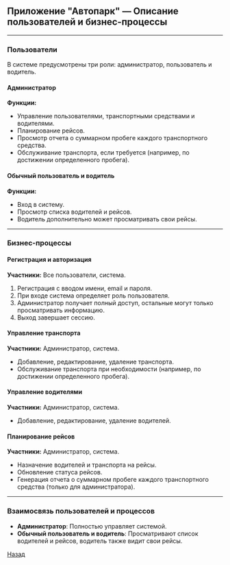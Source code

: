 ﻿## Приложение "Автопарк" — Описание пользователей и бизнес-процессы
--------------------------
### Пользователи

В системе предусмотрены три роли: администратор, пользователь и водитель.

#### Администратор
**Функции:**
- Управление пользователями, транспортными средствами и водителями.
- Планирование рейсов.
- Просмотр отчета о суммарном пробеге каждого транспортного средства.
- Обслуживание транспорта, если требуется (например, по достижении определенного пробега).

#### Обычный пользователь и водитель
**Функции:**
- Вход в систему.
- Просмотр списка водителей и рейсов.
- Водитель дополнительно может просматривать свои рейсы.

--------------------------
### Бизнес-процессы

#### Регистрация и авторизация
**Участники:** Все пользователи, система.
1. Регистрация с вводом имени, email и пароля.
2. При входе система определяет роль пользователя.
3. Администратор получает полный доступ, остальные могут только просматривать информацию.
4. Выход завершает сессию.

#### Управление транспорта
**Участники:** Администратор, система.
- Добавление, редактирование, удаление транспорта.
- Обслуживание транспорта при необходимости (например, по достижении определенного пробега).

#### Управление водителями
**Участники:** Администратор, система.
- Добавление, редактирование, удаление водителей.

#### Планирование рейсов
**Участники:** Администратор, система.
- Назначение водителей и транспорта на рейсы.
- Обновление статуса рейсов.
- Генерация отчета о суммарном пробеге каждого транспортного средства (только для администратора).

--------------------------
### Взаимосвязь пользователей и процессов
- **Администратор**: Полностью управляет системой.
- **Обычный пользователь и водитель**: Просматривают список водителей и рейсов, водитель также видит свои рейсы.

[Назад](/content.md)